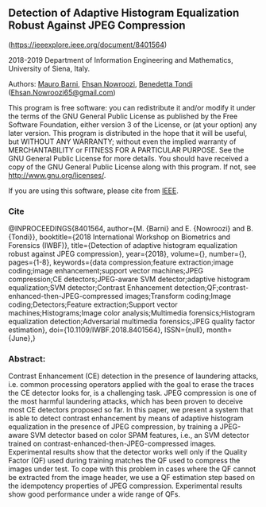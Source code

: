 ## Detection of Adaptive Histogram Equalization Robust Against JPEG Compression

(https://ieeexplore.ieee.org/document/8401564)

2018-2019 Department of Information Engineering and Mathematics, University of Siena, Italy.

Authors:  [Mauro Barni](https://scholar.google.it/citations?hl=en&user=ntRScY8AAAAJ), [Ehsan Nowroozi](https://scholar.google.com/citations?user=C0bNkP8AAAAJ&hl=en), [Benedetta Tondi](https://scholar.google.it/citations?hl=en&user=xpNEfq4AAAAJ)
(Ehsan.Nowroozi65@gmail.com)

This program is free software: you can redistribute it and/or modify it under the terms of the GNU General Public License as published by the Free Software Foundation, either version 3 of the License, or (at your option) any later version. This program is distributed in the hope that it will be useful, but WITHOUT ANY WARRANTY; without even the implied warranty of MERCHANTABILITY or FITNESS FOR A PARTICULAR PURPOSE.  See the GNU General Public License for more details. You should have received a copy of the GNU General Public License along with this program. If not, see <http://www.gnu.org/licenses/>.

If you are using this software, please cite from [IEEE](https://ieeexplore.ieee.org/document/8401564).

### Cite
@INPROCEEDINGS{8401564,
author={M. {Barni} and E. {Nowroozi} and B. {Tondi}},
booktitle={2018 International Workshop on Biometrics and Forensics (IWBF)},
title={Detection of adaptive histogram equalization robust against JPEG compression},
year={2018},
volume={},
number={},
pages={1-8},
keywords={data compression;feature extraction;image coding;image enhancement;support vector machines;JPEG compression;CE detectors;JPEG-aware SVM detector;adaptive histogram equalization;SVM detector;Contrast Enhancement detection;QF;contrast-enhanced-then-JPEG-compressed images;Transform coding;Image coding;Detectors;Feature extraction;Support vector machines;Histograms;Image color analysis;Multimedia forensics;Histogram equalization detection;Adversarial multimedia forensics;JPEG quality factor estimation},
doi={10.1109/IWBF.2018.8401564},
ISSN={null},
month={June},}

### Abstract:
Contrast Enhancement (CE) detection in the presence of laundering attacks, i.e. common processing operators applied with the goal to erase the traces the CE detector looks for, is a challenging task. JPEG compression is one of the most harmful laundering attacks, which has been proven to deceive most CE detectors proposed so far. In this paper, we present a system that is able to detect contrast enhancement by means of adaptive histogram equalization in the presence of JPEG compression, by training a JPEG-aware SVM detector based on color SPAM features, i.e., an SVM detector trained on contrast-enhanced-then-JPEG-compressed images. Experimental results show that the detector works well only if the Quality Factor (QF) used during training matches the QF used to compress the images under test. To cope with this problem in cases where the QF cannot be extracted from the image header, we use a QF estimation step based on the idempotency properties of JPEG compression. Experimental results show good performance under a wide range of QFs.


